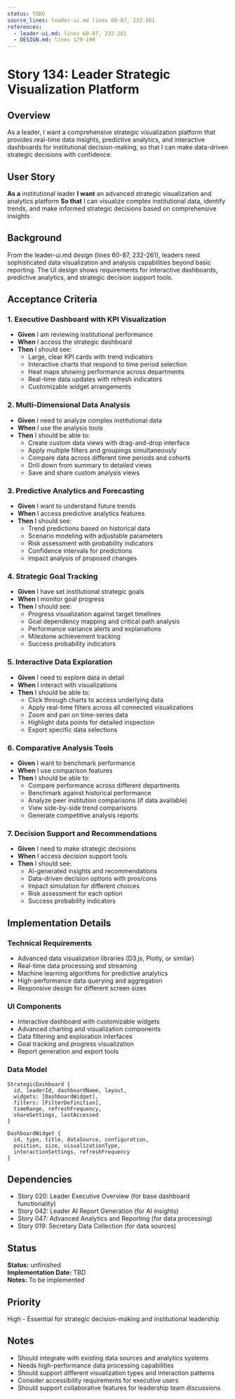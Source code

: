 ```yaml
---
status: TODO
source_lines: leader-ui.md lines 60-87, 232-261
references:
  - leader-ui.md: lines 60-87, 232-261
  - DESIGN.md: lines 179-199
---
```


# Story 134: Leader Strategic Visualization Platform

## Overview
As a leader, I want a comprehensive strategic visualization platform that provides real-time data insights, predictive analytics, and interactive dashboards for institutional decision-making, so that I can make data-driven strategic decisions with confidence.

## User Story
**As a** institutional leader
**I want** an advanced strategic visualization and analytics platform
**So that** I can visualize complex institutional data, identify trends, and make informed strategic decisions based on comprehensive insights

## Background
From the leader-ui.md design (lines 60-87, 232-261), leaders need sophisticated data visualization and analysis capabilities beyond basic reporting. The UI design shows requirements for interactive dashboards, predictive analytics, and strategic decision support tools.

## Acceptance Criteria

### 1. Executive Dashboard with KPI Visualization
- **Given** I am reviewing institutional performance
- **When** I access the strategic dashboard
- **Then** I should see:
  - Large, clear KPI cards with trend indicators
  - Interactive charts that respond to time period selection
  - Heat maps showing performance across departments
  - Real-time data updates with refresh indicators
  - Customizable widget arrangements

### 2. Multi-Dimensional Data Analysis
- **Given** I need to analyze complex institutional data
- **When** I use the analysis tools
- **Then** I should be able to:
  - Create custom data views with drag-and-drop interface
  - Apply multiple filters and groupings simultaneously
  - Compare data across different time periods and cohorts
  - Drill down from summary to detailed views
  - Save and share custom analysis views

### 3. Predictive Analytics and Forecasting
- **Given** I want to understand future trends
- **When** I access predictive analytics features
- **Then** I should see:
  - Trend predictions based on historical data
  - Scenario modeling with adjustable parameters
  - Risk assessment with probability indicators
  - Confidence intervals for predictions
  - Impact analysis of proposed changes

### 4. Strategic Goal Tracking
- **Given** I have set institutional strategic goals
- **When** I monitor goal progress
- **Then** I should see:
  - Progress visualization against target timelines
  - Goal dependency mapping and critical path analysis
  - Performance variance alerts and explanations
  - Milestone achievement tracking
  - Success probability indicators

### 5. Interactive Data Exploration
- **Given** I need to explore data in detail
- **When** I interact with visualizations
- **Then** I should be able to:
  - Click through charts to access underlying data
  - Apply real-time filters across all connected visualizations
  - Zoom and pan on time-series data
  - Highlight data points for detailed inspection
  - Export specific data selections

### 6. Comparative Analysis Tools
- **Given** I want to benchmark performance
- **When** I use comparison features
- **Then** I should be able to:
  - Compare performance across different departments
  - Benchmark against historical performance
  - Analyze peer institution comparisons (if data available)
  - View side-by-side trend comparisons
  - Generate competitive analysis reports

### 7. Decision Support and Recommendations
- **Given** I need to make strategic decisions
- **When** I access decision support tools
- **Then** I should see:
  - AI-generated insights and recommendations
  - Data-driven decision options with pros/cons
  - Impact simulation for different choices
  - Risk assessment for each option
  - Success probability indicators

## Implementation Details

### Technical Requirements
- Advanced data visualization libraries (D3.js, Plotly, or similar)
- Real-time data processing and streaming
- Machine learning algorithms for predictive analytics
- High-performance data querying and aggregation
- Responsive design for different screen sizes

### UI Components
- Interactive dashboard with customizable widgets
- Advanced charting and visualization components
- Data filtering and exploration interfaces
- Goal tracking and progress visualization
- Report generation and export tools

### Data Model
```
StrategicDashboard {
  id, leaderId, dashboardName, layout,
  widgets: [DashboardWidget],
  filters: [FilterDefinition],
  timeRange, refreshFrequency,
  shareSettings, lastAccessed
}

DashboardWidget {
  id, type, title, dataSource, configuration,
  position, size, visualizationType,
  interactionSettings, refreshFrequency
}
```

## Dependencies
- Story 020: Leader Executive Overview (for base dashboard functionality)
- Story 042: Leader AI Report Generation (for AI insights)
- Story 047: Advanced Analytics and Reporting (for data processing)
- Story 019: Secretary Data Collection (for data sources)


## Status
**Status:** unfinished  
**Implementation Date:** TBD  
**Notes:** To be implemented
## Priority
High - Essential for strategic decision-making and institutional leadership

## Notes
- Should integrate with existing data sources and analytics systems
- Needs high-performance data processing capabilities
- Should support different visualization types and interaction patterns
- Consider accessibility requirements for executive users
- Should support collaborative features for leadership team discussions